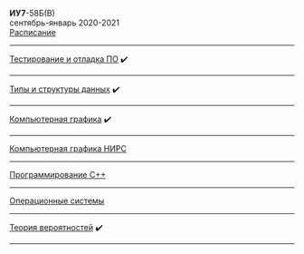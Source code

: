 **ИУ7**-58Б(В) \
сентябрь-январь 2020-2021 \
[Расписание](https://www.isot.bmstu.ru/a0x/documents/2edu/shedules/2020-2021/iu7-48-58-68-78-88-2.pdf)

____________________________________
[Тестирование и отладка ПО](5sem/testing_and_debugging.md) :heavy_check_mark:
____________________________________
[Типы и структуры данных](5sem/data_types_and_structures.md) :heavy_check_mark:
____________________________________
[Компьютерная графика](5sem/computer_graphics.md) :heavy_check_mark:
____________________________________
[Компьютерная графика НИРС](5sem/computer_graphics_nirs.md)
____________________________________
[Программирование C++](5sem/cpp.md)
____________________________________
[Операционные системы](5sem/os.md)
____________________________________
[Теория вероятностей](5sem/tv.md) :heavy_check_mark:
____________________________________
